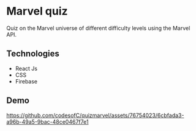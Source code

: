 # Marvel quiz

Quiz on the Marvel universe of different difficulty levels using the Marvel API.

## Technologies
* React Js
* CSS
* Firebase

## Demo
https://github.com/codesofC/quizmarvel/assets/76754023/6cbfada3-a96b-49a5-9bac-48ce0467f7e1

